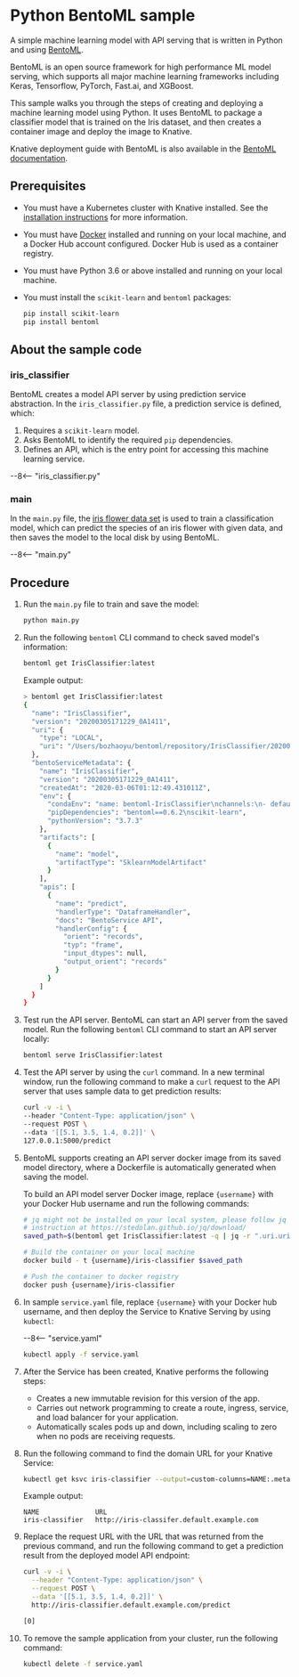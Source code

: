 # Python BentoML sample

A simple machine learning model with API serving that is written in Python and
using [BentoML](https://github.com/bentoml/BentoML).

BentoML is an open source framework for high performance ML model serving, which supports all major machine learning frameworks including Keras, Tensorflow, PyTorch, Fast.ai, and XGBoost.

This sample walks you through the steps of creating and deploying a machine learning model using Python. It uses BentoML to package a classifier model that is trained on the Iris dataset, and then creates a container image and
deploy the image to Knative.

Knative deployment guide with BentoML is also available in the [BentoML documentation](https://docs.bentoml.org/en/latest/deployment/knative.html).

## Prerequisites

- You must have a Kubernetes cluster with Knative installed. See the [installation instructions](../../../../docs/admin/install/README.md) for more information.
- You must have [Docker](https://www.docker.com) installed and running on your local machine, and a Docker Hub account configured. Docker Hub is used as a container registry.
- You must have Python 3.6 or above installed and running on your local machine.
- You must install the `scikit-learn` and `bentoml` packages:

    ```bash
    pip install scikit-learn
    pip install bentoml
    ```

## About the sample code

### iris_classifier

BentoML creates a model API server by using prediction service abstraction. In the `iris_classifier.py` file, a prediction service is defined, which:

1. Requires a `scikit-learn` model.
1. Asks BentoML to identify the required `pip` dependencies.
1. Defines an API, which is the entry point for accessing this machine learning service.

--8<-- "iris_classifier.py"

### main

In the `main.py` file, the [iris flower data set](https://en.wikipedia.org/wiki/Iris_flower_data_set) is used to train a classification model, which can predict the species of an iris flower with given data, and then saves the model to the local disk by using BentoML.

--8<-- "main.py"

## Procedure

1. Run the `main.py` file to train and save the model:

    ```bash
    python main.py
    ```

1. Run the following `bentoml` CLI command to check saved model's information:

    ```bash
    bentoml get IrisClassifier:latest
    ```

    Example output:

    ```bash
    > bentoml get IrisClassifier:latest
    {
      "name": "IrisClassifier",
      "version": "20200305171229_0A1411",
      "uri": {
        "type": "LOCAL",
        "uri": "/Users/bozhaoyu/bentoml/repository/IrisClassifier/20200305171229_0A1411"
      },
      "bentoServiceMetadata": {
        "name": "IrisClassifier",
        "version": "20200305171229_0A1411",
        "createdAt": "2020-03-06T01:12:49.431011Z",
        "env": {
          "condaEnv": "name: bentoml-IrisClassifier\nchannels:\n- defaults\ndependencies:\n- python=3.7.3\n- pip\n",
          "pipDependencies": "bentoml==0.6.2\nscikit-learn",
          "pythonVersion": "3.7.3"
        },
        "artifacts": [
          {
            "name": "model",
            "artifactType": "SklearnModelArtifact"
          }
        ],
        "apis": [
          {
            "name": "predict",
            "handlerType": "DataframeHandler",
            "docs": "BentoService API",
            "handlerConfig": {
              "orient": "records",
              "typ": "frame",
              "input_dtypes": null,
              "output_orient": "records"
            }
          }
        ]
      }
    }
    ```

1. Test run the API server. BentoML can start an API server from the saved model. Run the following `bentoml` CLI command to start an API server locally:

    ```bash
    bentoml serve IrisClassifier:latest
    ```

1. Test the API server by using the `curl` command. In a new terminal window, run the following command to make a `curl` request to the API server that uses sample data to get prediction results:

    ```bash
    curl -v -i \
    --header "Content-Type: application/json" \
    --request POST \
    --data '[[5.1, 3.5, 1.4, 0.2]]' \
    127.0.0.1:5000/predict
    ```

1. BentoML supports creating an API server docker image from its saved model directory, where a Dockerfile is automatically generated when saving the model.

    To build an API model server Docker image, replace `{username}` with your Docker Hub username and run the following commands:

    ```bash
    # jq might not be installed on your local system, please follow jq install
    # instruction at https://stedolan.github.io/jq/download/
    saved_path=$(bentoml get IrisClassifier:latest -q | jq -r ".uri.uri")

    # Build the container on your local machine
    docker build - t {username}/iris-classifier $saved_path

    # Push the container to docker registry
    docker push {username}/iris-classifier
    ```

1. In sample `service.yaml` file, replace `{username}` with your Docker hub username, and then deploy the Service to Knative Serving by using `kubectl`:

    --8<-- "service.yaml"

    ```bash
    kubectl apply -f service.yaml
    ```

1. After the Service has been created, Knative performs the following steps:

    - Creates a new immutable revision for this version of the app.
    - Carries out network programming to create a route, ingress, service, and load balancer for your application.
    - Automatically scales pods up and down, including scaling to zero when no pods are receiving requests.

1. Run the following command to find the domain URL for your Knative Service:

    ```bash
    kubectl get ksvc iris-classifier --output=custom-columns=NAME:.metadata.name,URL:.status.url
    ```

    Example output:

    ```
    NAME              URL
    iris-classifier   http://iris-classifer.default.example.com
    ```

1. Replace the request URL with the URL that was returned from the previous command, and run the following command to get a prediction result from the deployed model API endpoint:

    ```bash
    curl -v -i \
      --header "Content-Type: application/json" \
      --request POST \
      --data '[[5.1, 3.5, 1.4, 0.2]]' \
      http://iris-classifier.default.example.com/predict

    [0]
    ```

1. To remove the sample application from your cluster, run the following command:

    ```bash
    kubectl delete -f service.yaml
    ```

